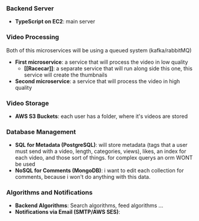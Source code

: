 ### Backend Server

- **TypeScript on EC2**: main server 
### Video Processing

Both of this microservices will be using a queued system (kafka/rabbitMQ) 
- **First microservice**: a service that will process the video in low quality
	- **[[Racecar]]**: a separate service that will run along side this one, this service will create the thumbnails 
- **Second microservice**: a service that will process the video in high quality
### Video Storage

- **AWS S3 Buckets**: each user has a folder, where it's videos are stored
### Database Management

- **SQL for Metadata (PostgreSQL)**: will store metadata (tags that a user must send with a video, length, categories, views), likes, an index for each video, and those sort of things. for complex querys an orm WONT be used 
- **NoSQL for Comments (MongoDB)**: i want to edit each collection for comments, because i won't do anything with this data.
### Algorithms and Notifications

- **Backend Algorithms**: Search algorithms, feed algorithms ...
- **Notifications via Email (SMTP/AWS SES)**: